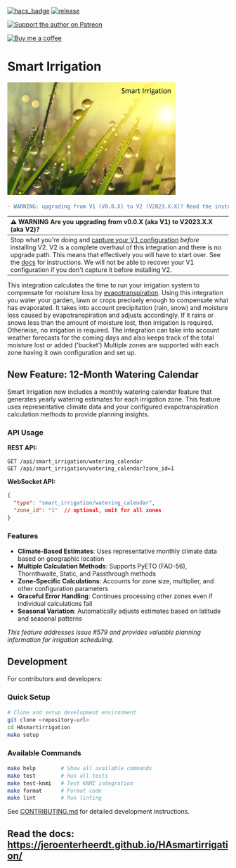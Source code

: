 [![hacs_badge](https://img.shields.io/badge/HACS-Default-orange.svg?style=flat-square)](https://github.com/hacs/integration)
[![release][release-badge]][release-url]

[![Support the author on Patreon][patreon-shield]][patreon]

[![Buy me a coffee][buymeacoffee-shield]][buymeacoffee]

[patreon-shield]: https://frenck.dev/wp-content/uploads/2019/12/patreon.png
[patreon]: https://www.patreon.com/dutchdatadude

[buymeacoffee]: https://www.buymeacoffee.com/dutchdatadude
[buymeacoffee-shield]: https://www.buymeacoffee.com/assets/img/custom_images/orange_img.png
[release-url]: https://github.com/jeroenterheerdt/HASmartIrrigation/releases
[release-badge]: https://img.shields.io/github/v/release/jeroenterheerdt/HASmartIrrigation?style=flat-square
# Smart Irrigation

![](logo.png?raw=true)

```diff
- WARNING: upgrading from V1 (V0.0.X) to V2 (V2023.X.X)? Read the instructions below!
```

| :warning: WARNING Are you upgrading from v0.0.X (aka V1) to V2023.X.X (aka V2)? |
|:---------------------------|
| Stop what you're doing and [capture your V1 configuration](https://jeroenterheerdt.github.io/HAsmartirrigation/installation-migration.html) _before_ installing V2. V2 is a complete overhaul of this integration and there is no upgrade path. This means that effectively you will have to start over. See the [docs](https://jeroenterheerdt.github.io/HAsmartirrigation/installation-migration.html) for instructions. We will not be able to recover your V1 configuration if you don't capture it before installing V2. |

This integration calculates the time to run your irrigation system to compensate for moisture loss by [evapotranspiration](https://en.wikipedia.org/wiki/Evapotranspiration). Using this integration you water your garden, lawn or crops precisely enough to compensate what has evaporated. It takes into account precipitation (rain, snow) and moisture loss caused by evapotranspiration and adjusts accordingly.
If it rains or snows less than the amount of moisture lost, then irrigation is required. Otherwise, no irrigation is required.
The integration can take into account weather forecasts for the coming days and also keeps track of the total moisture lost or added ('bucket')
Multiple zones are supported with each zone having it own configuration and set up.

## New Feature: 12-Month Watering Calendar

Smart Irrigation now includes a monthly watering calendar feature that generates yearly watering estimates for each irrigation zone. This feature uses representative climate data and your configured evapotranspiration calculation methods to provide planning insights.

### API Usage

**REST API:**
```
GET /api/smart_irrigation/watering_calendar
GET /api/smart_irrigation/watering_calendar?zone_id=1
```

**WebSocket API:**
```json
{
  "type": "smart_irrigation/watering_calendar",
  "zone_id": "1"  // optional, omit for all zones
}
```

### Features

- **Climate-Based Estimates**: Uses representative monthly climate data based on geographic location
- **Multiple Calculation Methods**: Supports PyETO (FAO-56), Thornthwaite, Static, and Passthrough methods  
- **Zone-Specific Calculations**: Accounts for zone size, multiplier, and other configuration parameters
- **Graceful Error Handling**: Continues processing other zones even if individual calculations fail
- **Seasonal Variation**: Automatically adjusts estimates based on latitude and seasonal patterns

*This feature addresses issue #579 and provides valuable planning information for irrigation scheduling.*

## Development

For contributors and developers:

### Quick Setup

```bash
# Clone and setup development environment
git clone <repository-url>
cd HAsmartirrigation
make setup
```

### Available Commands

```bash
make help        # Show all available commands
make test        # Run all tests
make test-knmi   # Test KNMI integration
make format      # Format code
make lint        # Run linting
```

See [CONTRIBUTING.md](CONTRIBUTING.md) for detailed development instructions.

## Read the docs: https://jeroenterheerdt.github.io/HAsmartirrigation/
